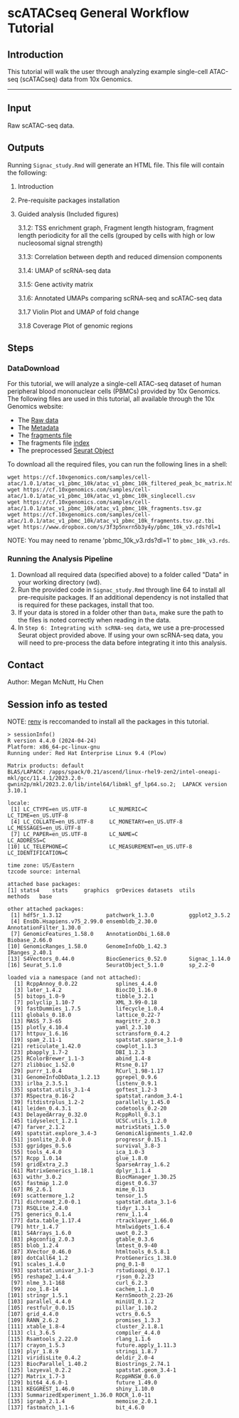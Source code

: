 # scATACseq General Workflow Tutorial

## Introduction
This tutorial will walk the user through analyzing example single-cell ATAC-seq (scATACseq) data from 10x Genomics.


---

## Input
Raw scATAC-seq data.

## Outputs

Running `Signac_study.Rmd` will generate an HTML file. This file will contain the following:
1. Introduction
2. Pre-requisite packages installation
3. Guided analysis (Included figures)
   
   3.1.2: TSS enrichment graph, Fragment length histogram, fragment length periodicity for all the cells (grouped by cells with high or low nucleosomal signal strength)
   
   3.1.3: Correlation between depth and reduced dimension components
   
   3.1.4: UMAP of scRNA-seq data
   
   3.1.5: Gene activity matrix
   
   3.1.6: Annotated UMAPs comparing scRNA-seq and scATAC-seq data
   
   3.1.7 Violin Plot and UMAP of fold change
   
   3.1.8 Coverage Plot of genomic regions

## Steps

### DataDownload
For this tutorial, we will analyze a single-cell ATAC-seq dataset of human peripheral blood mononuclear cells (PBMCs) provided by 10x Genomics. The following files are used in this tutorial, all available through the 10x Genomics website:

* The [Raw data](https://cf.10xgenomics.com/samples/cell-atac/1.0.1/atac_v1_pbmc_10k/atac_v1_pbmc_10k_filtered_peak_bc_matrix.h5)  
* The [Metadata](https://cf.10xgenomics.com/samples/cell-atac/1.0.1/atac_v1_pbmc_10k/atac_v1_pbmc_10k_singlecell.csv)  
* The [fragments file](https://cf.10xgenomics.com/samples/cell-atac/1.0.1/atac_v1_pbmc_10k/atac_v1_pbmc_10k_fragments.tsv.gz)
* The fragments file [index](https://cf.10xgenomics.com/samples/cell-atac/1.0.1/atac_v1_pbmc_10k/atac_v1_pbmc_10k_fragments.tsv.gz.tbi)
* The preprocessed [Seurat Object](https://www.dropbox.com/s/3f3p5nxrn5b3y4y/pbmc_10k_v3.rds?dl=1)

To download all the required files, you can run the following lines in a shell:

```{sh, eval=FALSE}
wget https://cf.10xgenomics.com/samples/cell-atac/1.0.1/atac_v1_pbmc_10k/atac_v1_pbmc_10k_filtered_peak_bc_matrix.h5
wget https://cf.10xgenomics.com/samples/cell-atac/1.0.1/atac_v1_pbmc_10k/atac_v1_pbmc_10k_singlecell.csv
wget https://cf.10xgenomics.com/samples/cell-atac/1.0.1/atac_v1_pbmc_10k/atac_v1_pbmc_10k_fragments.tsv.gz
wget https://cf.10xgenomics.com/samples/cell-atac/1.0.1/atac_v1_pbmc_10k/atac_v1_pbmc_10k_fragments.tsv.gz.tbi
wget https://www.dropbox.com/s/3f3p5nxrn5b3y4y/pbmc_10k_v3.rds?dl=1
```
NOTE: You may need to rename 'pbmc_10k_v3.rds?dl=1' to `pbmc_10k_v3.rds`.

### Running the Analysis Pipeline

1. Download all required data (specified above) to a folder called "Data" in your working directory (wd).
2. Run the provided code in `Signac_study.Rmd` through line 64 to install all pre-requisite packages. If an additional dependency is not installed that is required for these packages, install that too.
3. If your data is stored in a folder other than `Data`, make sure the path to the files is noted correctly when reading in the data.
4. In `Step 6: Integrating with scRNA-seq data`, we use a pre-processed Seurat object provided above. If using your own scRNA-seq data, you will need to pre-process the data before integrating it into this analysis.


        
## Contact

Author: Megan McNutt, Hu Chen

## Session info as tested
NOTE: [renv](https://rstudio.github.io/renv/) is reccomanded to install all the packages in this tutorial.


```
> sessionInfo()
R version 4.4.0 (2024-04-24)
Platform: x86_64-pc-linux-gnu
Running under: Red Hat Enterprise Linux 9.4 (Plow)

Matrix products: default
BLAS/LAPACK: /apps/spack/0.21/ascend/linux-rhel9-zen2/intel-oneapi-mkl/gcc/11.4.1/2023.2.0-gwnin2p/mkl/2023.2.0/lib/intel64/libmkl_gf_lp64.so.2;  LAPACK version 3.10.1

locale:
 [1] LC_CTYPE=en_US.UTF-8       LC_NUMERIC=C               LC_TIME=en_US.UTF-8       
 [4] LC_COLLATE=en_US.UTF-8     LC_MONETARY=en_US.UTF-8    LC_MESSAGES=en_US.UTF-8   
 [7] LC_PAPER=en_US.UTF-8       LC_NAME=C                  LC_ADDRESS=C              
[10] LC_TELEPHONE=C             LC_MEASUREMENT=en_US.UTF-8 LC_IDENTIFICATION=C 

time zone: US/Eastern
tzcode source: internal

attached base packages:
[1] stats4    stats     graphics  grDevices datasets  utils     methods   base     

other attached packages:
 [1] hdf5r_1.3.12              patchwork_1.3.0           ggplot2_3.5.2            
 [4] EnsDb.Hsapiens.v75_2.99.0 ensembldb_2.30.0          AnnotationFilter_1.30.0  
 [7] GenomicFeatures_1.58.0    AnnotationDbi_1.68.0      Biobase_2.66.0           
[10] GenomicRanges_1.58.0      GenomeInfoDb_1.42.3       IRanges_2.40.1           
[13] S4Vectors_0.44.0          BiocGenerics_0.52.0       Signac_1.14.0            
[16] Seurat_5.1.0              SeuratObject_5.1.0        sp_2.2-0                 

loaded via a namespace (and not attached):
  [1] RcppAnnoy_0.0.22            splines_4.4.0              
  [3] later_1.4.2                 BiocIO_1.16.0              
  [5] bitops_1.0-9                tibble_3.2.1               
  [7] polyclip_1.10-7             XML_3.99-0.18              
  [9] fastDummies_1.7.5           lifecycle_1.0.4            
 [11] globals_0.18.0              lattice_0.22-7             
 [13] MASS_7.3-65                 magrittr_2.0.3             
 [15] plotly_4.10.4               yaml_2.3.10                
 [17] httpuv_1.6.16               sctransform_0.4.2          
 [19] spam_2.11-1                 spatstat.sparse_3.1-0      
 [21] reticulate_1.42.0           cowplot_1.1.3              
 [23] pbapply_1.7-2               DBI_1.2.3                  
 [25] RColorBrewer_1.1-3          abind_1.4-8                
 [27] zlibbioc_1.52.0             Rtsne_0.17                 
 [29] purrr_1.0.4                 RCurl_1.98-1.17            
 [31] GenomeInfoDbData_1.2.13     ggrepel_0.9.6              
 [33] irlba_2.3.5.1               listenv_0.9.1              
 [35] spatstat.utils_3.1-4        goftest_1.2-3              
 [37] RSpectra_0.16-2             spatstat.random_3.4-1      
 [39] fitdistrplus_1.2-2          parallelly_1.45.0          
 [41] leiden_0.4.3.1              codetools_0.2-20           
 [43] DelayedArray_0.32.0         RcppRoll_0.3.1             
 [45] tidyselect_1.2.1            UCSC.utils_1.2.0           
 [47] farver_2.1.2                matrixStats_1.5.0          
 [49] spatstat.explore_3.4-3      GenomicAlignments_1.42.0   
 [51] jsonlite_2.0.0              progressr_0.15.1           
 [53] ggridges_0.5.6              survival_3.8-3             
 [55] tools_4.4.0                 ica_1.0-3                  
 [57] Rcpp_1.0.14                 glue_1.8.0                 
 [59] gridExtra_2.3               SparseArray_1.6.2          
 [61] MatrixGenerics_1.18.1       dplyr_1.1.4                
 [63] withr_3.0.2                 BiocManager_1.30.25        
 [65] fastmap_1.2.0               digest_0.6.37              
 [67] R6_2.6.1                    mime_0.13                  
 [69] scattermore_1.2             tensor_1.5                 
 [71] dichromat_2.0-0.1           spatstat.data_3.1-6        
 [73] RSQLite_2.4.0               tidyr_1.3.1                
 [75] generics_0.1.4              renv_1.1.4                 
 [77] data.table_1.17.4           rtracklayer_1.66.0         
 [79] httr_1.4.7                  htmlwidgets_1.6.4          
 [81] S4Arrays_1.6.0              uwot_0.2.3                 
 [83] pkgconfig_2.0.3             gtable_0.3.6               
 [85] blob_1.2.4                  lmtest_0.9-40              
 [87] XVector_0.46.0              htmltools_0.5.8.1          
 [89] dotCall64_1.2               ProtGenerics_1.38.0        
 [91] scales_1.4.0                png_0.1-8                  
 [93] spatstat.univar_3.1-3       rstudioapi_0.17.1          
 [95] reshape2_1.4.4              rjson_0.2.23               
 [97] nlme_3.1-168                curl_6.2.3                 
 [99] zoo_1.8-14                  cachem_1.1.0               
[101] stringr_1.5.1               KernSmooth_2.23-26         
[103] parallel_4.4.0              miniUI_0.1.2               
[105] restfulr_0.0.15             pillar_1.10.2              
[107] grid_4.4.0                  vctrs_0.6.5                
[109] RANN_2.6.2                  promises_1.3.3             
[111] xtable_1.8-4                cluster_2.1.8.1            
[113] cli_3.6.5                   compiler_4.4.0             
[115] Rsamtools_2.22.0            rlang_1.1.6                
[117] crayon_1.5.3                future.apply_1.11.3        
[119] plyr_1.8.9                  stringi_1.8.7              
[121] viridisLite_0.4.2           deldir_2.0-4               
[123] BiocParallel_1.40.2         Biostrings_2.74.1          
[125] lazyeval_0.2.2              spatstat.geom_3.4-1        
[127] Matrix_1.7-3                RcppHNSW_0.6.0             
[129] bit64_4.6.0-1               future_1.49.0              
[131] KEGGREST_1.46.0             shiny_1.10.0               
[133] SummarizedExperiment_1.36.0 ROCR_1.0-11                
[135] igraph_2.1.4                memoise_2.0.1              
[137] fastmatch_1.1-6             bit_4.6.0
```